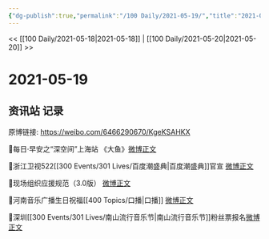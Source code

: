```yaml
---
{"dg-publish":true,"permalink":"/100 Daily/2021-05-19/","title":"2021-05-19","created":"2023-04-09T16:56:09.356+08:00","updated":"2023-04-09T19:21:16.844+08:00"}
---
```



<< [[100 Daily/2021-05-18\|2021-05-18]] | [[100 Daily/2021-05-20\|2021-05-20]] >>

# 2021-05-19

## 资讯站 记录

原博链接: https://weibo.com/6466290670/KgeKSAHKX

🌟每日·早安之“深空间”上海站
《大鱼》[微博正文](https://m.weibo.cn/6466290670/4638478853997830)

🌟浙江卫视522[[300 Events/301 Lives/百度潮盛典\|百度潮盛典]]官宣 [微博正文](https://m.weibo.cn/6466290670/4638541957566326)

🌟现场组织应援规范（3.0版） [微博正文](https://m.weibo.cn/6466290670/4638601483390319)

🌟河南音乐广播生日祝福[[400 Topics/口播\|口播]] [微博正文](https://m.weibo.cn/6466290670/4638528899909566)

🌟深圳[[300 Events/301 Lives/南山流行音乐节\|南山流行音乐节]]粉丝票报名[微博正文](https://m.weibo.cn/6466290670/4638615407168914)
